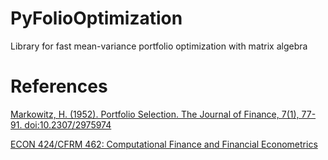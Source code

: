 # PyFolioOptimization

Library for fast mean-variance portfolio optimization with matrix algebra

# References

[Markowitz, H. (1952). Portfolio Selection. The Journal of Finance, 7(1), 77-91. doi:10.2307/2975974](https://www.jstor.org/stable/2975974?origin=crossref&seq=1)

[ECON 424/CFRM 462:  Computational Finance and Financial Econometrics](https://faculty.washington.edu/ezivot/econ424/econ424.htm)

